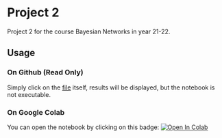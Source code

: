 # Project 2
Project 2 for the course Bayesian Networks in year 21-22.
## Usage
### On Github (Read Only)
Simply click on the [file](https://github.com/adiehl96/BayesianNetworks/blob/main/project2/project2.ipynb) itself, results will be displayed, but the notebook is not executable.
### On Google Colab
You can open the notebook by clicking on this badge:   [![Open In Colab](https://colab.research.google.com/assets/colab-badge.svg)](https://colab.research.google.com/github/adiehl96/BayesianNetworks/blob/main/project2/project2.ipynb)
